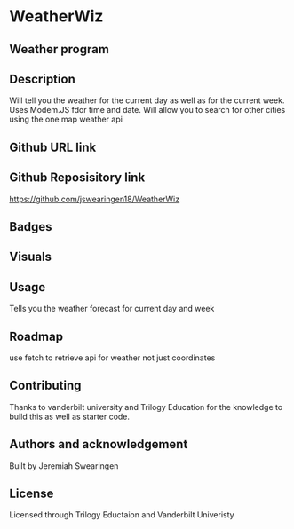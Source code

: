 # WeatherWiz

## Weather program 

## Description
Will tell you the weather for the current day as well as for the current week. Uses Modem.JS fdor time and date. Will allow you to search for other cities using the one map weather api 

## Github URL link


 ## Github Reposisitory link
 https://github.com/jswearingen18/WeatherWiz

 ## Badges

 ## Visuals


 ## Usage
Tells you the weather forecast for current day and week

 ## Roadmap
 use fetch to retrieve api for weather not just coordinates

 ## Contributing
 Thanks to vanderbilt university and Trilogy Education for the knowledge to build this as well as starter code.

 ## Authors and acknowledgement
Built by Jeremiah Swearingen 

## License
Licensed through Trilogy Eductaion and Vanderbilt Univeristy 